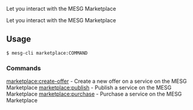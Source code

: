 Let you interact with the MESG Marketplace

Let you interact with the MESG Marketplace

## Usage
```
$ mesg-cli marketplace:COMMAND
```

### Commands
[marketplace:create-offer](mesg-cli_marketplace_create-offer.md) - Create a new offer on a service on the MESG Marketplace
[marketplace:publish](mesg-cli_marketplace-publish.md) - Publish a service on the MESG Marketplace
[marketplace:purchase](mesg-cli_marketplace-purchase.md) - Purchase a service on the MESG Marketplace
